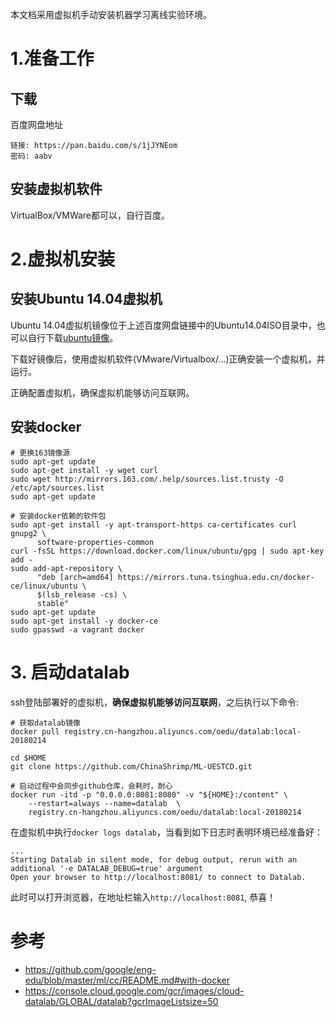本文档采用虚拟机手动安装机器学习离线实验环境。
# 1.准备工作
## 下载
百度网盘地址
```
链接: https://pan.baidu.com/s/1jJYNEom 
密码: aabv
```

## 安装虚拟机软件
VirtualBox/VMWare都可以，自行百度。


# 2.虚拟机安装
## 安装Ubuntu 14.04虚拟机
Ubuntu 14.04虚拟机镜像位于上述百度网盘链接中的Ubuntu14.04ISO目录中，也可以自行下载[ubuntu镜像](http://mirrors.163.com/ubuntu-releases/14.04.5/ubuntu-14.04.5-server-amd64.iso)。

下载好镜像后，使用虚拟机软件(VMware/Virtualbox/...)正确安装一个虚拟机，并运行。

正确配置虚拟机，确保虚拟机能够访问互联网。

## 安装docker
```
# 更换163镜像源
sudo apt-get update
sudo apt-get install -y wget curl
sudo wget http://mirrors.163.com/.help/sources.list.trusty -O /etc/apt/sources.list
sudo apt-get update

# 安装docker依赖的软件包
sudo apt-get install -y apt-transport-https ca-certificates curl gnupg2 \
      software-properties-common
curl -fsSL https://download.docker.com/linux/ubuntu/gpg | sudo apt-key add -
sudo add-apt-repository \
      "deb [arch=amd64] https://mirrors.tuna.tsinghua.edu.cn/docker-ce/linux/ubuntu \
      $(lsb_release -cs) \
      stable"
sudo apt-get update
sudo apt-get install -y docker-ce
sudo gpasswd -a vagrant docker
```

# 3. 启动datalab
ssh登陆部署好的虚拟机，**确保虚拟机能够访问互联网**，之后执行以下命令:
```
# 获取datalab镜像
docker pull registry.cn-hangzhou.aliyuncs.com/oedu/datalab:local-20180214

cd $HOME
git clone https://github.com/ChinaShrimp/ML-UESTCD.git

# 启动过程中会同步github仓库，会耗时，耐心
docker run -itd -p "0.0.0.0:8081:8080" -v "${HOME}:/content" \
    --restart=always --name=datalab  \
    registry.cn-hangzhou.aliyuncs.com/oedu/datalab:local-20180214
```

在虚拟机中执行`docker logs datalab`，当看到如下日志时表明环境已经准备好：
```
...
Starting Datalab in silent mode, for debug output, rerun with an additional '-e DATALAB_DEBUG=true' argument
Open your browser to http://localhost:8081/ to connect to Datalab.
```
此时可以打开浏览器，在地址栏输入`http://localhost:8081`, 恭喜！

# 参考
- https://github.com/google/eng-edu/blob/master/ml/cc/README.md#with-docker
- https://console.cloud.google.com/gcr/images/cloud-datalab/GLOBAL/datalab?gcrImageListsize=50
